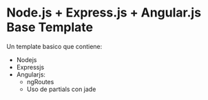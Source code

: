 Node.js + Express.js + Angular.js Base Template
===============================================

Un template basico que contiene:
  - Nodejs
  - Expressjs
  - Angularjs:
    - ngRoutes
    - Uso de partials con jade
